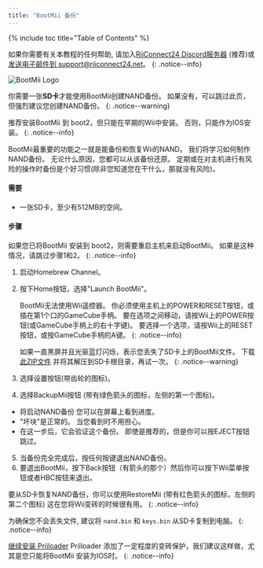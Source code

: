 ```yaml
---
title: "BootMii 备份"
---
```


{% include toc title="Table of Contents" %}

如果你需要有关本教程的任何帮助, 请加入[RiiConnect24 Discord服务器](https://discord.gg/rc24) (推荐)或 [发送电子邮件到 support@riiconnect24.net](mailto:support@riiconnect24.net)。
{: .notice--info}

![BootMii Logo](/images/bootmii.png)

你需要一张**SD卡**才能使用BootMii创建NAND备份。 如果没有，可以跳过此页，但强烈建议您创建NAND备份。
{: .notice--warning}

推荐安装BootMii 到 boot2，但只能在早期的Wii中安装。 否则，只能作为IOS安装。
{: .notice--info}

BootMii最重要的功能之一就是能备份和恢复Wii的NAND。 我们将学习如何制作NAND备份。 无论什么原因，您都可以从该备份还原。 定期或在对主机进行有风险的操作时备份是个好习惯(除非您知道您在干什么，那就没有风险)。

#### 需要
* 一张SD卡，至少有512MB的空间。

#### 步骤
如果您已将BootMii 安装到 boot2，则需要重启主机来启动BootMii。 如果是这种情况，请跳过步骤1和2。
{: .notice--info}
1. 启动Homebrew Channel。
2. 按下Home按钮，选择"Launch BootMii"。

    BootMii无法使用Wii遥控器。 你必须使用主机上的POWER和RESET按钮，或插在第1个口的GameCube手柄。 要在选项之间移动，请按Wii上的POWER按钮(或GameCube手柄上的右十字键)。 要选择一个选项，请按Wii上的RESET按钮，或按GameCube手柄的A键。
    {: .notice--info}


    如果一直黑屏并且光驱蓝灯闪烁，表示您丢失了SD卡上的BootMii文件。 下载 [此ZIP文件](https://static.hackmii.com/bootmii_sd_files.zip) 并将其解压到SD卡根目录，再试一次。
    {: .notice--warning}

3. 选择设置按钮(带齿轮的图标)。
4. 选择BackupMii按钮 (带有绿色箭头的图标，左侧的第一个图标)。
- 将启动NAND备份 您可以在屏幕上看到进度。
- "坏块"是正常的。 当您看到时不用担心。
- 在这一步后，它会验证这个备份。 即使是推荐的，但是你可以按EJECT按钮跳过。
5. 当备份完全完成后，按任何按键退出NAND备份。
6. 要退出BootMii，按下Back按钮（有箭头的那个）然后你可以按下Wii菜单按钮或者HBC按钮来退出。

要从SD卡恢复NAND备份，你可以使用RestoreMii (带有红色箭头的图标，左侧的第二个图标) 这在您将Wii变砖的时候很有用。
{: .notice--info}

为确保您不会丢失文件, 建议将 `nand.bin` 和 `keys.bin` 从SD卡复制到电脑。
{: .notice--info}

[继续安装 Priiloader](priiloader) Priiloader 添加了一定程度的变砖保护，我们建议这样做，尤其是您只能将BootMii 安装为IOS时。
{: .notice--info}

